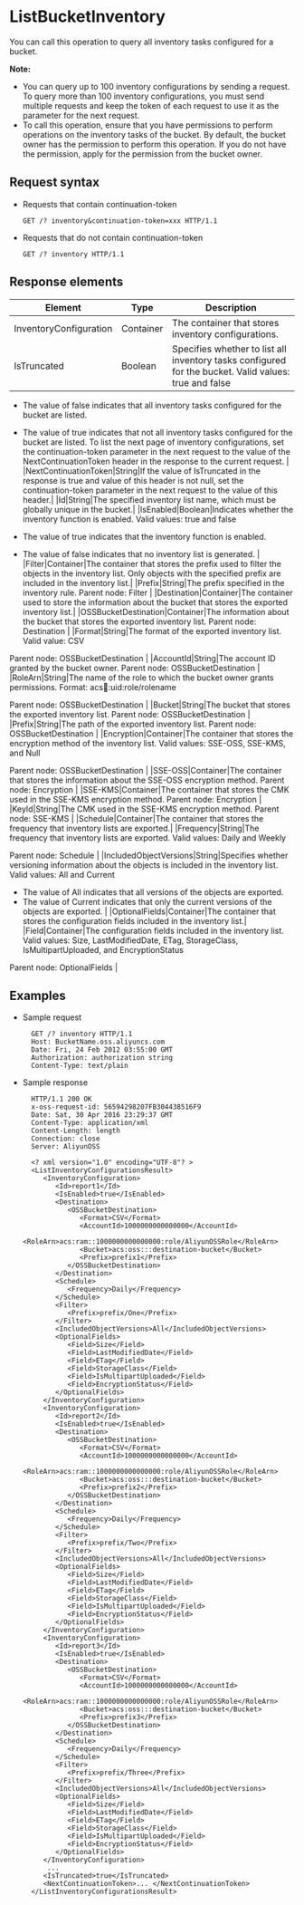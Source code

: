 # ListBucketInventory

You can call this operation to query all inventory tasks configured for a bucket.

**Note:**

-   You can query up to 100 inventory configurations by sending a request. To query more than 100 inventory configurations, you must send multiple requests and keep the token of each request to use it as the parameter for the next request.
-   To call this operation, ensure that you have permissions to perform operations on the inventory tasks of the bucket. By default, the bucket owner has the permission to perform this operation. If you do not have the permission, apply for the permission from the bucket owner.

## Request syntax

-   Requests that contain continuation-token

    ```
    GET /? inventory&continuation-token=xxx HTTP/1.1
    ```

-   Requests that do not contain continuation-token

    ```
    GET /? inventory HTTP/1.1
    ```


## Response elements

|Element|Type|Description|
|-------|----|-----------|
|InventoryConfiguration|Container|The container that stores inventory configurations.|
|IsTruncated|Boolean|Specifies whether to list all inventory tasks configured for the bucket. Valid values: true and false

-   The value of false indicates that all inventory tasks configured for the bucket are listed.
-   The value of true indicates that not all inventory tasks configured for the bucket are listed. To list the next page of inventory configurations, set the continuation-token parameter in the next request to the value of the NextContinuationToken header in the response to the current request. |
|NextContinuationToken|String|If the value of IsTruncated in the response is true and value of this header is not null, set the continuation-token parameter in the next request to the value of this header.|
|Id|String|The specified inventory list name, which must be globally unique in the bucket.|
|IsEnabled|Boolean|Indicates whether the inventory function is enabled. Valid values: true and false

-   The value of true indicates that the inventory function is enabled.
-   The value of false indicates that no inventory list is generated. |
|Filter|Container|The container that stores the prefix used to filter the objects in the inventory list. Only objects with the specified prefix are included in the inventory list.|
|Prefix|String|The prefix specified in the inventory rule. Parent node: Filter |
|Destination|Container|The container used to store the information about the bucket that stores the exported inventory list.|
|OSSBucketDestination|Container|The information about the bucket that stores the exported inventory list. Parent node: Destination |
|Format|String|The format of the exported inventory list. Valid value: CSV

Parent node: OSSBucketDestination |
|AccountId|String|The account ID granted by the bucket owner. Parent node: OSSBucketDestination |
|RoleArn|String|The name of the role to which the bucket owner grants permissions. Format: acs:ram::uid:role/rolename

Parent node: OSSBucketDestination |
|Bucket|String|The bucket that stores the exported inventory list. Parent node: OSSBucketDestination |
|Prefix|String|The path of the exported inventory list. Parent node: OSSBucketDestination |
|Encryption|Container|The container that stores the encryption method of the inventory list. Valid values: SSE-OSS, SSE-KMS, and Null

Parent node: OSSBucketDestination |
|SSE-OSS|Container|The container that stores the information about the SSE-OSS encryption method. Parent node: Encryption |
|SSE-KMS|Container|The container that stores the CMK used in the SSE-KMS encryption method. Parent node: Encryption |
|KeyId|String|The CMK used in the SSE-KMS encryption method. Parent node: SSE-KMS |
|Schedule|Container|The container that stores the frequency that inventory lists are exported.|
|Frequency|String|The frequency that inventory lists are exported. Valid values: Daily and Weekly

Parent node: Schedule |
|IncludedObjectVersions|String|Specifies whether versioning information about the objects is included in the inventory list. Valid values: All and Current

-   The value of All indicates that all versions of the objects are exported.
-   The value of Current indicates that only the current versions of the objects are exported. |
|OptionalFields|Container|The container that stores the configuration fields included in the inventory list.|
|Field|Container|The configuration fields included in the inventory list. Valid values: Size, LastModifiedDate, ETag, StorageClass, IsMultipartUploaded, and EncryptionStatus

Parent node: OptionalFields |

## Examples

-   Sample request

    ```
      GET /? inventory HTTP/1.1
      Host: BucketName.oss.aliyuncs.com
      Date: Fri, 24 Feb 2012 03:55:00 GMT
      Authorization: authorization string
      Content-Type: text/plain
    ```

-   Sample response

    ```
      HTTP/1.1 200 OK
      x-oss-request-id: 56594298207FB304438516F9
      Date: Sat, 30 Apr 2016 23:29:37 GMT
      Content-Type: application/xml
      Content-Length: length
      Connection: close
      Server: AliyunOSS
    
      <? xml version="1.0" encoding="UTF-8"? >
      <ListInventoryConfigurationsResult>
         <InventoryConfiguration>
            <Id>report1</Id>
            <IsEnabled>true</IsEnabled>
            <Destination>
               <OSSBucketDestination>
                  <Format>CSV</Format>
                  <AccountId>1000000000000000</AccountId>
                  <RoleArn>acs:ram::1000000000000000:role/AliyunOSSRole</RoleArn>
                  <Bucket>acs:oss:::destination-bucket</Bucket>
                  <Prefix>prefix1</Prefix>
               </OSSBucketDestination>
            </Destination>
            <Schedule>
               <Frequency>Daily</Frequency>
            </Schedule>
            <Filter>
               <Prefix>prefix/One</Prefix>
            </Filter>
            <IncludedObjectVersions>All</IncludedObjectVersions>
            <OptionalFields>
               <Field>Size</Field>
               <Field>LastModifiedDate</Field>
               <Field>ETag</Field>
               <Field>StorageClass</Field>
               <Field>IsMultipartUploaded</Field>
               <Field>EncryptionStatus</Field>
            </OptionalFields>
         </InventoryConfiguration>
         <InventoryConfiguration>
            <Id>report2</Id>
            <IsEnabled>true</IsEnabled>
            <Destination>
               <OSSBucketDestination>
                  <Format>CSV</Format>
                  <AccountId>1000000000000000</AccountId>
                  <RoleArn>acs:ram::1000000000000000:role/AliyunOSSRole</RoleArn>
                  <Bucket>acs:oss:::destination-bucket</Bucket>
                  <Prefix>prefix2</Prefix>
               </OSSBucketDestination>
            </Destination>
            <Schedule>
               <Frequency>Daily</Frequency>
            </Schedule>
            <Filter>
               <Prefix>prefix/Two</Prefix>
            </Filter>
            <IncludedObjectVersions>All</IncludedObjectVersions>
            <OptionalFields>
               <Field>Size</Field>
               <Field>LastModifiedDate</Field>
               <Field>ETag</Field>
               <Field>StorageClass</Field>
               <Field>IsMultipartUploaded</Field>
               <Field>EncryptionStatus</Field>
            </OptionalFields>
         </InventoryConfiguration>
         <InventoryConfiguration>
            <Id>report3</Id>
            <IsEnabled>true</IsEnabled>
            <Destination>
               <OSSBucketDestination>
                  <Format>CSV</Format>
                  <AccountId>1000000000000000</AccountId>
                  <RoleArn>acs:ram::1000000000000000:role/AliyunOSSRole</RoleArn>
                  <Bucket>acs:oss:::destination-bucket</Bucket>
                  <Prefix>prefix3</Prefix>
               </OSSBucketDestination>
            </Destination>
            <Schedule>
               <Frequency>Daily</Frequency>
            </Schedule>
            <Filter>
               <Prefix>prefix/Three</Prefix>
            </Filter>
            <IncludedObjectVersions>All</IncludedObjectVersions>
            <OptionalFields>
               <Field>Size</Field>
               <Field>LastModifiedDate</Field>
               <Field>ETag</Field>
               <Field>StorageClass</Field>
               <Field>IsMultipartUploaded</Field>
               <Field>EncryptionStatus</Field>
            </OptionalFields>
         </InventoryConfiguration>
          ...
         <IsTruncated>true</IsTruncated>
         <NextContinuationToken>... </NextContinuationToken> 
      </ListInventoryConfigurationsResult>
    ```



